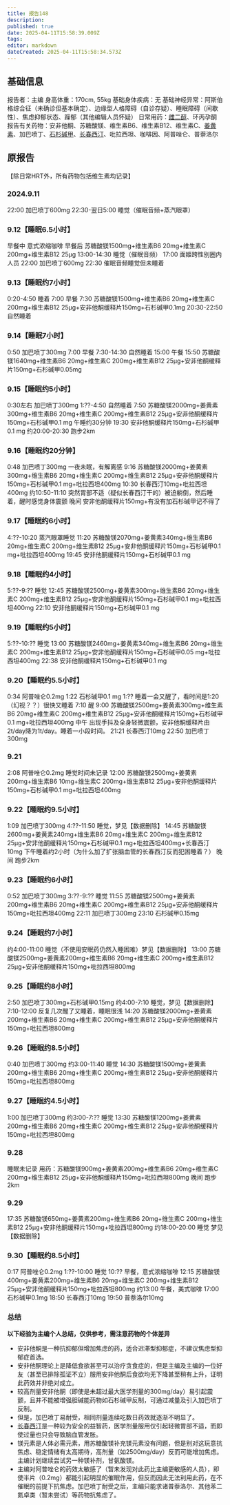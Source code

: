 ```yaml
---
title: 报告148
description: 
published: true
date: 2025-04-11T15:58:39.009Z
tags: 
editor: markdown
dateCreated: 2025-04-11T15:58:34.573Z
---
```


## 基础信息
报告者：主编
身高体重：170cm, 55kg
基础身体疾病：无
基础神经异常：阿斯伯格综合征（未确诊但基本确定）、边缘型人格障碍（自诊存疑）、睡眠障碍（间歇性）、焦虑抑郁状态、躁郁（其他编辑人员怀疑）
日常用药：[雌二醇](/drug/E2)、环丙孕酮
报告有关药物：安非他酮、苏糖酸镁、维生素B6、维生素B12、维生素C、[姜黄素](/drug/姜黄素)、加巴喷丁、[石杉碱甲](/drug/ChEI)、[长春西汀](/drug/长春西汀)、吡拉西坦、咖啡因、阿普唑仑、普萘洛尔

## 原报告
【除日常HRT外，所有药物包括维生素均记录】
### 2024.9.11
22:00 加巴喷丁600mg
22:30-翌日5:00 睡觉（催眠音频+蒸汽眼罩）
### 9.12【睡眠6.5小时】
早餐中 意式浓缩咖啡
早餐后 苏糖酸镁1500mg+维生素B6 20mg+维生素C 200mg+维生素B12 25μg
13:00-14:30 睡觉（催眠音频）
17:00 面姬跨性别圈内人员
22:00 加巴喷丁600mg
22:30 催眠音频睡觉但未睡着
### 9.13【睡眠约7小时】
0:20-4:50 睡着
7:00 早餐
7:30 苏糖酸镁1500mg+维生素B6 20mg+维生素C 200mg+维生素B12 25μg+安非他酮缓释片150mg+石杉碱甲0.1mg
20:30-22:50 自然睡着
### 9.14【睡眠7小时】
0:50 加巴喷丁300mg
7:00 早餐
7:30-14:30 自然睡着
15:00 午餐
15:50 苏糖酸镁1640mg+维生素B6 20mg+维生素C 200mg+维生素B12 25μg+安非他酮缓释片150mg+石杉碱甲0.05mg
### 9.15【睡眠约5小时】
0:30左右 加巴喷丁300mg
1:??-4:50 自然睡着
7:50 苏糖酸镁2000mg+姜黄素300mg+维生素B6 20mg+维生素C 200mg+维生素B12 25μg+安非他酮缓释片150mg+石杉碱甲0.1 mg
午睡约30分钟
19:30 安非他酮缓释片150mg+石杉碱甲0.1 mg
约20:00-20:30 跑步2km
### 9.16【睡眠约20分钟】
0:48 加巴喷丁300mg
一夜未眠，有解离感
9:16 苏糖酸镁2000mg+姜黄素300mg+维生素B6 20mg+维生素C 200mg+维生素B12 25μg+安非他酮缓释片150mg+石杉碱甲0.1 mg+吡拉西坦400mg
10:30 长春西汀10mg+吡拉西坦400mg
约10:50-11:10 突然胃部不适（疑似长春西汀干的）被迫躺倒，然后睡着，醒时感觉身体震颤
晚间 安非他酮缓释片150mg+有没有加石杉碱甲记不得了
### 9.17【睡眠约6小时】
4:??-10:20 蒸汽眼罩睡觉
11:20 苏糖酸镁2070mg+姜黄素340mg+维生素B6 20mg+维生素C 200mg+维生素B12 25μg+安非他酮缓释片150mg+石杉碱甲0.1 mg+吡拉西坦400mg
19:45 安非他酮缓释片150mg+石杉碱甲0.1 mg
### 9.18【睡眠约4小时】
5:??-9:?? 睡觉
12:45 苏糖酸镁2500mg+姜黄素300mg+维生素B6 20mg+维生素C 200mg+维生素B12 25μg+安非他酮缓释片150mg+石杉碱甲0.1 mg+吡拉西坦400mg
22:10 安非他酮缓释片150mg+石杉碱甲0.1 mg
### 9.19【睡眠约5小时】
5:??-10:?? 睡觉
13:00 苏糖酸镁2460mg+姜黄素340mg+维生素B6 20mg+维生素C 200mg+维生素B12 25μg+安非他酮缓释片150mg+石杉碱甲0.05 mg+吡拉西坦400mg
22:38 安非他酮缓释片150mg+石杉碱甲0.1 mg
### 9.20【睡眠约5.5小时】
0:34 阿普唑仑0.2mg
1:22 石杉碱甲0.1 mg
1:?? 睡着一会又醒了，看时间是1:20（幻视？？）很快又睡着
7:10 醒
9:00 苏糖酸镁2500mg+姜黄素300mg+维生素B6 20mg+维生素C 200mg+维生素B12 25μg+安非他酮缓释片150mg+石杉碱甲0.1 mg+吡拉西坦400mg
中午 出现手抖及全身轻微震颤，安非他酮缓释片由2t/day降为1t/day。睡着一小段时间。
21:21 长春西汀10mg
22:50 加巴喷丁300mg
### 9.21
2:08 阿普唑仑0.2mg
睡觉时间未记录
12:00 苏糖酸镁2500mg+姜黄素200mg+维生素B6 10mg+维生素C 200mg+维生素B12 25μg+安非他酮缓释片150mg+石杉碱甲0.1 mg+吡拉西坦400mg
### 9.22【睡眠约9.5小时】
1:09 加巴喷丁300mg
4:??-11:50 睡觉，梦见【数据删除】
14:45 苏糖酸镁2600mg+姜黄素240mg+维生素B6 20mg+维生素C 200mg+维生素B12 25μg+安非他酮缓释片150mg+石杉碱甲0.1 mg+吡拉西坦400mg+长春西汀10mg
下午睡着约2小时（为什么加了扩张脑血管的长春西汀反而犯困睡着？）
晚间 跑步2km
### 9.23【睡眠约6小时】
0:52 加巴喷丁300mg
3:??-9:?? 睡觉
11:55 苏糖酸镁2500mg+姜黄素200mg+维生素B6 20mg+维生素C 200mg+维生素B12 25μg+安非他酮缓释片150mg+吡拉西坦400mg
22:11 加巴喷丁300mg
23:10 石杉碱甲0.15mg 
### 9.24【睡眠约7小时】
约4:00-11:00 睡觉（不使用安眠药仍然入睡困难）梦见【数据删除】
13:00 苏糖酸镁2500mg+姜黄素200mg+维生素B6 20mg+维生素C 200mg+维生素B12 25μg+安非他酮缓释片150mg+吡拉西坦800mg
### 9.25【睡眠约8小时】
2:50 加巴喷丁300mg+石杉碱甲0.15mg
约4:00-7:10 睡觉，梦见【数据删除】
7:10-12:00 反复几次醒了又睡着，睡眠很浅
14:20 苏糖酸镁2000mg+姜黄素200mg+维生素B6 20mg+维生素C 200mg+维生素B12 25μg+安非他酮缓释片150mg+吡拉西坦800mg
### 9.26【睡眠约8.5小时】
0:40 加巴喷丁300mg
约3:00-11:40 睡觉
14:30 苏糖酸镁1500mg+姜黄素200mg+维生素B6 20mg+维生素C 200mg+维生素B12 25μg+安非他酮缓释片150mg+吡拉西坦800mg
### 9.27【睡眠约4.5小时】
1:00 加巴喷丁300mg
约3:00-7:?? 睡觉
13:30 苏糖酸镁1200mg+姜黄素200mg+维生素B6 20mg+维生素C 200mg+维生素B12 25μg+安非他酮缓释片150mg+吡拉西坦800mg
### 9.28
睡眠未记录
用药：苏糖酸镁900mg+姜黄素200mg+维生素B6 20mg+维生素C 200mg+维生素B12 25μg+安非他酮缓释片150mg+吡拉西坦800mg
晚间 跑步2km
### 9.29
17:35 苏糖酸镁650mg+姜黄素200mg+维生素B6 20mg+维生素C 200mg+维生素B12 25μg+安非他酮缓释片150mg+吡拉西坦800mg
约18:00-20:00 睡觉 梦见【数据删除】
### 9.30【睡眠约8.5小时】
0:17 阿普唑仑0.2mg
1:??-10:00 睡觉
10:?? 早餐，意式浓缩咖啡
12:15 苏糖酸镁400mg+姜黄素200mg+维生素B6 20mg+维生素C 200mg+维生素B12 25μg+安非他酮缓释片150mg+吡拉西坦800mg
约13:00 午餐，美式咖啡
17:00 石杉碱甲0.1mg
18:50 长春西汀10mg
19:50 普萘洛尔10mg

### 总结
**以下经验为主编个人总结，仅供参考，需注意药物的个体差异**
- 安非他酮是一种抗抑郁但增加焦虑的药，适合迟滞型抑郁症，不建议焦虑型抑郁症首选。
- 安非他酮理论上是降低食欲甚至可以治疗贪食症的，但是主编及主编的一位好友（甚至已排除孤证不立）服用安非他酮后食欲均无下降甚至稍有上升，证明此药效并非绝对成立。
- 较高剂量安非他酮（即使是未超过最大医学剂量的300mg/day）易引起震颤，且并不能被增强胆碱能药物如石杉碱甲反制，可通过减量及引入加巴喷丁反制。
- 但是，加巴喷丁易耐受，相同剂量连续吃数日药效就逐渐不明显了。
- [长春西汀](/drug/长春西汀)是一种较为安全的益智药，医学剂量服用仅引起轻微胃部不适，而即使过量也只会导致脑血管发胀。
- 镁元素是人体必需元素，用苏糖酸镁补充镁元素没有问题，但是别对这玩意抗焦虑、稳定情绪有太高期待，高剂量（如2500mg/day）反而可能增加焦虑。主编计划继续尝试另一种镁补剂，甘氨酸镁。
- 主编对阿普唑仑的药效太敏感了（暂未发现对此药比主编更敏感的人员），即使半片（0.2mg）都能引起明显的催眠作用，但反而因此无法利用此药，在不催眠的前提下抗焦虑。加巴喷丁耐受之后，主编只能求诸普萘洛尔、其他苯二氮卓类（暂未尝试）等药物抗焦虑了。